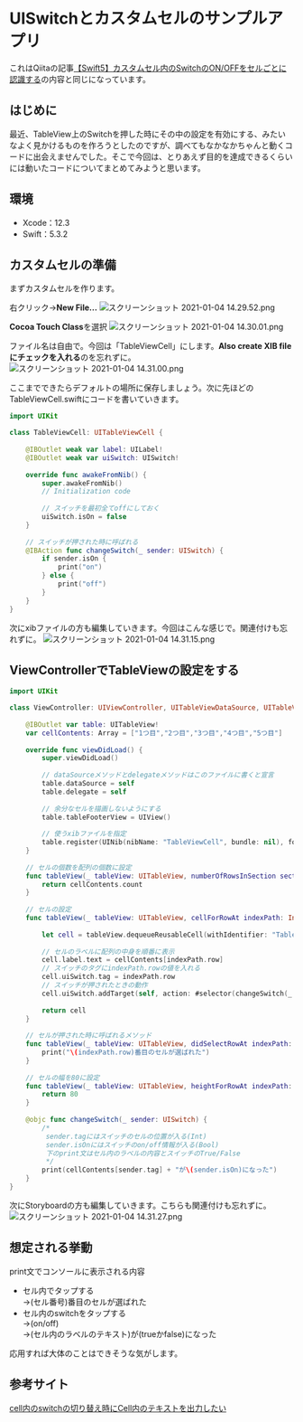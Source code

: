 # UISwitchとカスタムセルのサンプルアプリ

これはQiitaの記事[【Swift5】カスタムセル内のSwitchのON/OFFをセルごとに認識する](https://qiita.com/leo_rabbit30/items/1637e20fc62841ff68db)の内容と同じになっています。

## はじめに
最近、TableView上のSwitchを押した時にその中の設定を有効にする、みたいなよく見かけるものを作ろうとしたのですが、調べてもなかなかちゃんと動くコードに出会えませんでした。そこで今回は、とりあえず目的を達成できるくらいには動いたコードについてまとめてみようと思います。

## 環境
- Xcode：12.3
- Swift：5.3.2

## カスタムセルの準備
まずカスタムセルを作ります。

右クリック→**New File...**
![スクリーンショット 2021-01-04 14.29.52.png](https://qiita-image-store.s3.ap-northeast-1.amazonaws.com/0/393540/7907bfed-0bb4-ba82-7faa-381d9c4425a9.png)

**Cocoa Touch Class**を選択
![スクリーンショット 2021-01-04 14.30.01.png](https://qiita-image-store.s3.ap-northeast-1.amazonaws.com/0/393540/8e687cb8-6fea-3995-29c5-b794e754cb38.png)

ファイル名は自由で。今回は「TableViewCell」にします。**Also create XIB fileにチェックを入れる**のを忘れずに。
![スクリーンショット 2021-01-04 14.31.00.png](https://qiita-image-store.s3.ap-northeast-1.amazonaws.com/0/393540/f8dfc2ec-7b8d-cd78-ae55-fe28e4a11329.png)

ここまでできたらデフォルトの場所に保存しましょう。次に先ほどのTableViewCell.swiftにコードを書いていきます。

```swift:TableViewCell.swift
import UIKit

class TableViewCell: UITableViewCell {
    
    @IBOutlet weak var label: UILabel!
    @IBOutlet weak var uiSwitch: UISwitch!
    
    override func awakeFromNib() {
        super.awakeFromNib()
        // Initialization code
        
        // スイッチを最初全てoffにしておく
        uiSwitch.isOn = false
    }
    
    // スイッチが押された時に呼ばれる
    @IBAction func changeSwitch(_ sender: UISwitch) {
        if sender.isOn {
            print("on")
        } else {
            print("off")
        }
    }
}
```

次にxibファイルの方も編集していきます。今回はこんな感じで。関連付けも忘れずに。
![スクリーンショット 2021-01-04 14.31.15.png](https://qiita-image-store.s3.ap-northeast-1.amazonaws.com/0/393540/38a3ab48-f8af-b07b-d423-281a804b2f77.png)

## ViewControllerでTableViewの設定をする

```swift:ViewController.swift
import UIKit

class ViewController: UIViewController, UITableViewDataSource, UITableViewDelegate {
    
    @IBOutlet var table: UITableView!
    var cellContents: Array = ["1つ目","2つ目","3つ目","4つ目","5つ目"]
    
    override func viewDidLoad() {
        super.viewDidLoad()
        
        // dataSourceメソッドとdelegateメソッドはこのファイルに書くと宣言
        table.dataSource = self
        table.delegate = self
        
        // 余分なセルを描画しないようにする
        table.tableFooterView = UIView()
        
        // 使うxibファイルを指定
        table.register(UINib(nibName: "TableViewCell", bundle: nil), forCellReuseIdentifier: "TableViewCell")
    }
    
    // セルの個数を配列の個数に設定
    func tableView(_ tableView: UITableView, numberOfRowsInSection section: Int) -> Int {
        return cellContents.count
    }
    
    // セルの設定
    func tableView(_ tableView: UITableView, cellForRowAt indexPath: IndexPath) -> UITableViewCell {
        
        let cell = tableView.dequeueReusableCell(withIdentifier: "TableViewCell") as! TableViewCell
        
        // セルのラベルに配列の中身を順番に表示
        cell.label.text = cellContents[indexPath.row]
        // スイッチのタグにindexPath.rowの値を入れる
        cell.uiSwitch.tag = indexPath.row
        // スイッチが押されたときの動作
        cell.uiSwitch.addTarget(self, action: #selector(changeSwitch(_:)), for: UIControl.Event.valueChanged)
        
        return cell
    }
    
    // セルが押された時に呼ばれるメソッド
    func tableView(_ tableView: UITableView, didSelectRowAt indexPath: IndexPath) {
        print("\(indexPath.row)番目のセルが選ばれた")
    }
    
    // セルの幅を80に設定
    func tableView(_ tableView: UITableView, heightForRowAt indexPath: IndexPath) -> CGFloat {
        return 80
    }
    
    @objc func changeSwitch(_ sender: UISwitch) {
        /*
         sender.tagにはスイッチのセルの位置が入る(Int)
         sender.isOnにはスイッチのon/off情報が入る(Bool)
         下のprint文はセル内のラベルの内容とスイッチのTrue/False
         */
        print(cellContents[sender.tag] + "が\(sender.isOn)になった")
    }
}

```

次にStoryboardの方も編集していきます。こちらも関連付けも忘れずに。
![スクリーンショット 2021-01-04 14.31.27.png](https://qiita-image-store.s3.ap-northeast-1.amazonaws.com/0/393540/f77b5d3e-7b66-a4b0-e965-7fc2347d6a07.png)

## 想定される挙動
print文でコンソールに表示される内容

- セル内でタップする  
→(セル番号)番目のセルが選ばれた
- セル内のswitchをタップする  
→(on/off)  
→(セル内のラベルのテキスト)が(trueかfalse)になった

応用すれば大体のことはできそうな気がします。

## 参考サイト
[cell内のswitchの切り替え時にCell内のテキストを出力したい](https://teratail.com/questions/176704)
